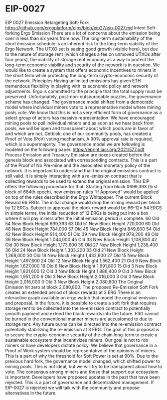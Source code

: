# EIP-0027

EIP 0027 Emission Retargeting Soft-Fork
https://github.com/ergoplatform/eips/blob/eip27/eip-0027.md
Intent
Soft-forking Ergo Emission
There are a lot of concerns about the emission being over in less than six years from now.
The long-term sustainability of the short emission schedule is an inherent risk to the long-term viability of the Ergo Network.
The UTXO set is seeing good growth (visible here), but due to the nature of storage rent (which charges a fee on unmoved UTXOs after four years), the viability of storage rent economy as a way to protect the long-term economic viability and security of the network is in question.
We would like to create a system that offers economic incentives to miners in the short term while protecting the long-term crypto-economic security of the network.
Principles
Having unlimited emissions has given ETH tremendous flexibility in playing with its economic policy and network adjustments.
Ergo is committed to the principle that the total supply must be preserved.
Unfortunately, post-non-outsourceable puzzles, the governance scheme has changed. The governance model shifted from a democratic model where individual miners vote to a representative model where mining pools vote.
We know that this is not a very efficient form of governance as a select group of actors has massive representation.
We have encouraged mining pools to poll individual miners and as soon as we hear back from pools, we will be open and transparent about which pools are in favor of and which are not.
Getblok, one of our community pools, has created a Proof of Vote (PoV) voting mechanism.
A 90% approval rate is required, which is a supermajority.
The governance model we are following is modeled on the following paper. https://eprint.iacr.org/2021/577.pdf
Process
Emission and Treasury Emission are boxes created before the genesis block and associated with corresponding contracts.
This is a part of the Proof of No Pre-mine and the associated monetary policy of the network.
It is important to understand that the original emissions contract is still valid. It is simply interacting with a re-emission contract that is collecting rewards to be used to extend the original emission.
This EIP offers the following procedure for that:
Starting from block #699,393 (first block of 684th epoch), new emission rules “If Approved” would be applied on top of the rules described in the Ergo Whitepaper.
The current Block Reward 66 ERGs
The initial change would drop the mining reward per block by 12 ERGs.
Subject to approval the block reward would be 66–12= 54 ERGS
In simple terms, the initial reduction of 12 ERGs is being put into a box where it will pay miners after the initial emission period is complete.
66 Old 54 New Block Height 699,393
63 Old 51 New Block Height 720,000
60 Old 48 New Block Height 784,000
57 Old 45 New Block Height 849,600
54 Old 42 New Block Height 914,400
51 Old 39 New Block Height 979,200
48 Old 36 New Block Height 1,044,000
45 Old 33 New Block Height 1,108,800
42 Old 30 New Block Height 1,173,600
39 Old 27 New Block Height 1,238,400
36 Old 24 New Block Height 1,303,200
33 Old 21 New Block Height 1,368,000
30 Old 18 New Block Height 1,432,800
27 Old 15 New Block Height 1,497,600
24 Old 12 New Block Height 1,562,400
21 Old 9 New Block Height 1,627,000
18 Old 6 New Block Height 1,691,800
15 Old 3 New Block Height 1,821,600
12 Old 3 New Block Height 1,886,400
9 Old 3 New Block Height 1,951,200
6 Old 3 New Block Height 2,016,000
3 Old 3 New Block Height 2,016,000
0 Old 3 New Block Height 2,080,800
The Original Emission hit zero at block 2,080,800.
The proposed Re-Emission Soft Fork creates an extended period of block rewards at 3 ERG
There is an interactive graph available on ergo.watch that model the original emission and proposal.
In the future, it is possible to create a soft fork that requires storage rent to be collected into the re-emission contract to potentially smooth payment and extend the block rewards into the future.
ERG cannot be burned in the conventional manner miners are accustomed to due to storage rent. Any future burns can be directed into the re-emission contract potentially stabilizing the re-emission at 3 ERG.
The goal of this proposal is to secure the crypto-economic security of the chain long-term to create a sustainable ecosystem that incentivizes miners. Our goal is not to rob miners or have developers dictate policy.
We believe that governance in a Proof of Work system should be representative of the opinions of miners. This is a part of why the threshold for Soft Power is set at 90%. Due to the previous hard fork, the governance model changed, which shifted power to mining pools. This is not ideal, but we will try to be transparent about how to vote.
The consensus among miners and those that support our ecosystem is important.
Developers have proposed updates in the past that have been rejected.
This is a part of governance and decentralized management.
If EIP-0027 is rejected we will talk with the community and propose alternatives in the future.